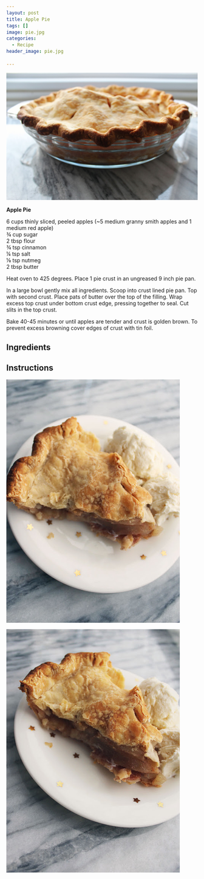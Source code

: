 ```yaml
---
layout: post
title: Apple Pie
tags: []
image: pie.jpg
categories:
  - Recipe
header_image: pie.jpg

---
```


![Image of Apple Pie.](/upload/pie.jpg)

**Apple Pie**

  
6 cups thinly sliced, peeled apples (~5 medium granny smith apples and 1 medium red apple)  
¾ cup sugar  
2 tbsp flour  
¾ tsp cinnamon  
¼ tsp salt  
⅛ tsp nutmeg  
2 tbsp butter  
  
Heat oven to 425 degrees. Place 1 pie crust in an ungreased 9 inch pie pan.  
  
In a large bowl gently mix all ingredients. Scoop into crust lined pie pan. Top with second crust. Place pats of butter over the top of the filling. Wrap excess top crust under bottom crust edge, pressing together to seal. Cut slits in the top crust.  
  
Bake 40-45 minutes or until apples are tender and crust is golden brown. To prevent excess browning cover edges of crust with tin foil.


## Ingredients



## Instructions







![Image of Apple Pie.](/upload/ap2.jpg)

![Image of Apple Pie.](/upload/ap.jpg)
